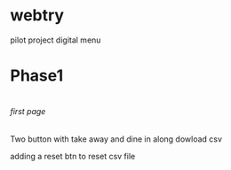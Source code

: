 # webtry
pilot project digital menu

<h1>Phase1<h1></h1>
<h6>first page</h6>
<p>Two button with take away and dine in along dowload csv </p>
<p>adding a reset btn to reset csv file </p>

